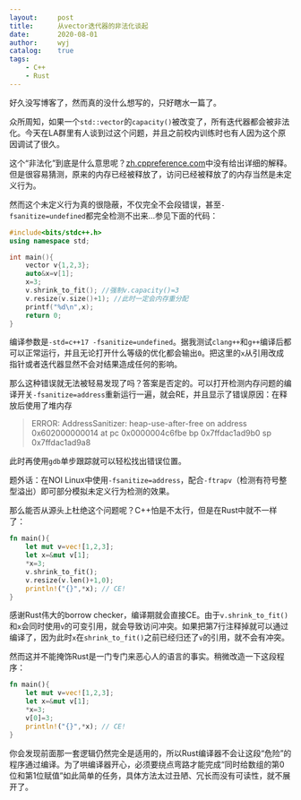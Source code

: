 ```yaml
---
layout:		post
title:		从vector迭代器的非法化谈起
date:		2020-08-01
author:		wyj
catalog:	true
tags:
    - C++
    - Rust
---
```


好久没写博客了，然而真的没什么想写的，只好瞎水一篇了。

众所周知，如果一个`std::vector`的`capacity()`被改变了，所有迭代器都会被非法化。今天在LA群里有人谈到过这个问题，并且之前校内训练时也有人因为这个原因调试了很久。

这个“非法化”到底是什么意思呢？[zh.cppreference.com](https://zh.cppreference.com/w/cpp/container/vector/push_back)中没有给出详细的解释。但是很容易猜测，原来的内存已经被释放了，访问已经被释放了的内存当然是未定义行为。

然而这个未定义行为真的很隐蔽，不仅完全不会段错误，甚至`-fsanitize=undefined`都完全检测不出来$\dots$参见下面的代码：
```cpp
#include<bits/stdc++.h>
using namespace std;

int main(){
	vector v{1,2,3};
	auto&x=v[1];
	x=3;
	v.shrink_to_fit(); //强制v.capacity()=3
	v.resize(v.size()+1); //此时一定会内存重分配
	printf("%d\n",x);
	return 0;
}
```
编译参数是`-std=c++17 -fsanitize=undefined`。据我测试`clang++`和`g++`编译后都可以正常运行，并且无论打开什么等级的优化都会输出`0`。把这里的`x`从引用改成指针或者迭代器显然不会对结果造成任何的影响。

那么这种错误就无法被轻易发现了吗？答案是否定的。可以打开检测内存问题的编译开关`-fsanitize=address`重新运行一遍，就会RE，并且显示了错误原因：在释放后使用了堆内存
> ERROR: AddressSanitizer: heap-use-after-free on address 0x602000000014 at pc 0x0000004c6fbe bp 0x7ffdac1ad9b0 sp 0x7ffdac1ad9a8

此时再使用`gdb`单步跟踪就可以轻松找出错误位置。

题外话：在NOI Linux中使用`-fsanitize=address`，配合`-ftrapv`（检测有符号整型溢出）即可部分模拟未定义行为检测的效果。

那么能否从源头上杜绝这个问题呢？C++怕是不太行，但是在Rust中就不一样了：
```rust
fn main(){
	let mut v=vec![1,2,3];
	let x=&mut v[1];
	*x=3;
	v.shrink_to_fit();
	v.resize(v.len()+1,0);
	println!("{}",*x); // CE!
}
```
感谢Rust伟大的borrow checker，编译期就会直接CE。由于`v.shrink_to_fit()`和`x`会同时使用`v`的可变引用，就会导致访问冲突。如果把第7行注释掉就可以通过编译了，因为此时`x`在`shrink_to_fit()`之前已经归还了`v`的引用，就不会有冲突。

然而这并不能掩饰Rust是一门专门来恶心人的语言的事实。稍微改造一下这段程序：
```rust
fn main(){
	let mut v=vec![1,2,3];
	let x=&mut v[1];
	*x=3;
	v[0]=3;
	println!("{}",*x); // CE!
}
```
你会发现前面那一套逻辑仍然完全是适用的，所以Rust编译器不会让这段“危险”的程序通过编译。为了哄编译器开心，必须要绕点弯路才能完成“同时给数组的第0位和第1位赋值”如此简单的任务，具体方法太过丑陋、冗长而没有可读性，就不展开了。

